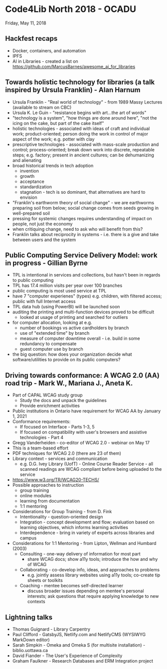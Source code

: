 # Code4Lib North 2018 - OCADU

Friday, May 11, 2018

## Hackfest recaps

- Docker, containers, and automation
- IPFS
- AI in Libraries - created a list on https://github.com/MarcusBarnes/awesome_ai_for_libraries


## Towards holistic technology for libraries (a talk inspired by Ursula Franklin) - Alan Harnum

- Ursula Franklin - "Real world of technology" - from 1989 Massy Lectures (available to stream on CBC)
- Ursula K. Le Guin - "resistance begins with art...the art of words"
- "technology is a system", "how things are done around here", "not the icing on the cake, but part of the cake itself"
- holistic technologies - associated with ideas of craft and individual work; product-oriented; person doing the work in control of major aspect of the work; e.g. potter with clay
- prescriptive technologies - associated with mass-scale production and control; process-oriented; break down work into discrete, repeatable steps; e.g. factory; present in ancient cultures; can be dehumanizing and alienating
- broad historical trends in tech adoption
  - invention
  - growth 
  - acceptance
  - standardization
  - stagnation - tech is so dominant, that alternatives are hard to envision
- "Franklin's earthworm theory of social change" - we are earthworms preparing soil from below; social change comes from seeds growing in well-prepared soil
- pressing for systemic changes requires understanding of impact on people, not just the economy
- when critiquing change, need to ask who will benefit from this?
- Franklin talks about reciprocity in systems - i.e. there is a give and take between users and the system


## Public Computing Service Delivery Model: work in progress - Gillian Byrne

- TPL is intentional in services and collections, but hasn't been in regards to public computing
- TPL has 17.4 million visits per year over 100 branches
- public computing is most used service at TPL
- have 7 "computer experienes" (types) e.g. children, with filtered access; public with full Internet access
- TPL data hub (using PowerBI) will be launched soon 
- auditing the printing and multi-function devices proved to be difficult
  - looked at usage of printing and searched for outliers
- for computer allocation, looking at e.g. 
  - number of bookings vs active cardholders by branch
  - use of "extended time" by branch
  - measure of computer downtime overall - i.e. build in some redundancy to compensate
  - guest computer use by branch
- the big question: how does your organization decide what software/utilities to provide on its public computers?


## Driving towards conformance: A WCAG 2.0 (AA) road trip - Mark W., Mariana J., Aneta K.

- Part of CAPAL WCAG study group 
  - Study the docs and unpack the guidelines
  - Provide enrichment activities
- Public institutions in Ontario have requirement for WCAG AA by January 1, 2021
- Conformance requirements:
  - If focused on Interface - Parts 1-3, 5
  - If focused on compatibility with user's browsers and assistive technologies - Part 4
- Gregg Vanderheiden - co-editor of WCAG 2.0 - webinar on May 17
- This is a team-based effort 
- PDF techniques for WCAG 2.0 (there are 23 of them)
- Library context - services and communication
  - e.g. D.G. Ivey Library (UofT) - Online Course Reader Service - all scanned readings are WCAG compliant before being uploaded to the service
- https://www.w3.org/TR/WCAG20-TECHS/
- Possible approaches to instruction
  - group training
  - online modules
  - learning from documentation
  - 1:1 mentoring
- Considerations for Group Training - from D. Fink 
  - Intentionality - question-oriented design
  - Integration - concept development and flow; evaluation based on learning objectives, which informs learning activities
  - Interdependence - bring in variety of experts across libraries and campus
- Considerations for 1:1 Mentoring - from Lipton, Wellman and Humbard (2003)
  - Consulting - one-way delivery of information for most part
    - share WCAG docs; show a11y tools; introduce the how and why of WCAG
  - Collaborating - co-develop info, ideas, and approaches to problems
    - e.g. jointly assess library websites using a11y tools; co-create tip sheets or toolkits
  - Coaching - mentee becomes self-directed learner
    - discuss broader issues depending on mentee's personal interests; ask questions that require applying knowledge to new contexts


## Lightning talks

- Thomas Guignard - Library Carpentry
- Paul Clifford - GatsbyJS, Netlify.com and NetlifyCMS (WYSIWYG MarkDown editor)
- Sarah Simpkin - Omeka and Omeka S (for multisite installation) - biblio.uottawa.ca
- David Fiander - The User's Experience of Complexity
- Graham Faulkner - Research Databases and ERM Integration project 
